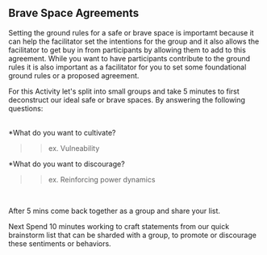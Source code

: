 ## Brave Space Agreements

Setting the ground rules for a safe or brave space is importamt because it can help the facilitator set the intentions for the group and it also allows the facilitator to get buy in from participants by allowing them to add to this agreement.  While you want to have participants contribute to the ground rules it is also important as a facilitator for you to set some foundational ground rules or a proposed agreement.
<br>

For this Activity let's split into small groups and take  5 minutes to first deconstruct our ideal safe or brave spaces. By answering the following questions:  
<br>

*What do you want to cultivate? 
>>ex. Vulneability

*What do you want to discourage?
>>ex. Reinforcing power dynamics
<br>

After 5 mins come back together as a group and share your list.
<br>

Next Spend 10 minutes working to craft statements from our quick brainstorm list that can be sharded with a group, to promote or discourage these sentiments or behaviors.






